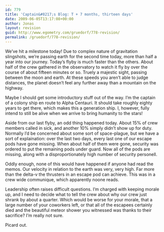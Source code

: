 ```yaml
---
id: 779
title: 'Captain&#8217;s Blog: T + 7 months, thirteen days'
date: 2009-06-05T13:17:08+00:00
author: Jonas
layout: revision
guid: http://www.egometry.com/gruedorf/778-revision/
permalink: /gruedorf/778-revision/
---
```

We&#8217;ve hit a milestone today! Due to complex nature of gravitation slingshots, we&#8217;re passing earth for the second time today, more than half a year into our journey. Today&#8217;s flyby is much faster than the others. About half of the crew gathered in the observatory to watch it fly by over the course of about fifteen minutes or so. Truely a majestic sight, passing between the moon and earth. At these speeds you aren&#8217;t able to judge distances, the planet doesn&#8217;t feel any further away than a mountain on the highway.

Maybe I should get some introductory stuff out of the way. I&#8217;m the captain of a colony ship en route to Alpha Centauri. It should take roughly eighty years to get there, which makes this a generation ship. I, however, fully intend to still be alive when we arrive to bring humanity to the stars!

Aside from our last flyby, an odd thing happened today. About 15% of crew members called in sick, and another 10% simply didn&#8217;t show up for duty. Normally I&#8217;d be concerned about some sort of space-plague, but we have a sort of explaination: over the last two days, every last one of our escape pods have gone missing. When about half of them were gone, security was ordered to put the remaining pods under guard. Now all of the pods are missing, along with a disproportionately high number of security personell.

Oddly enough, none of this would have happened if anyone had read the memos. Our velocity in relation to the earth was very, very high. Far more than the delta-v the thrusters in an escape pod can achieve. This was in a crew wide communique, which apparently noone reads.

Leadership often raises difficult questions. I&#8217;m charged with keeping morale up, and I need to decide what to tell the crew about why our crew just shrank by about a quarter. Which would be worse for your morale, that a large number of your coworkers left, or that all of the escapees certainly died and the beautiful meteor shower you witnessed was thanks to their sacrifice? I&#8217;m really not sure.

Picard out.